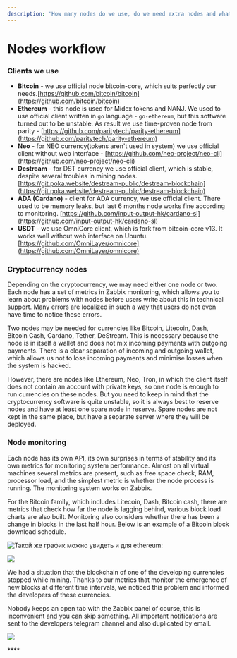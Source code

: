 ```yaml
---
description: 'How many nodes do we use, do we need extra nodes and what about monitoring'
---
```


# Nodes workflow

### **Clients we use**

* **Bitcoin** - we use official node bitcoin-core, which suits perfectly our needs.[https://github.com/bitcoin/bitcoin](https://github.com/bitcoin/bitcoin)
* **Ethereum** - this node is used for Midex tokens and NANJ. We used to use official client written in `go` language - `go-ethereum`, but this software turned out to be unstable. As result we use time-proven node from parity - [https://github.com/paritytech/parity-ethereum](https://github.com/paritytech/parity-ethereum)
* **Neo** - for NEO currency\(tokens aren't used in system\) we use official client without web interface - [https://github.com/neo-project/neo-cli](https://github.com/neo-project/neo-cli)
* **Destream** - for DST currency we use official client, which is stable, despite several troubles in mining nodes. [https://git.poka.website/destream-public/destream-blockchain](https://git.poka.website/destream-public/destream-blockchain)
* **ADA \(Cardano\)** - client for ADA currency, we use official client. There used to be memory leaks, but last 6 months node works fine according to monitoring. [https://github.com/input-output-hk/cardano-sl](https://github.com/input-output-hk/cardano-sl)
* **USDT** - we use OmniCore client, which is fork from bitcoin-core v13. It works well without web interface on Ubuntu. [https://github.com/OmniLayer/omnicore](https://github.com/OmniLayer/omnicore)

### Cryptocurrency nodes

Depending on the cryptocurrency, we may need either one node or two. Each node has a set of metrics in Zabbix monitoring, which allows you to learn about problems with nodes before users write about this in technical support. Many errors are localized in such a way that users do not even have time to notice these errors.

Two nodes may be needed for currencies like Bitcoin, Litecoin, Dash, Bitcoin Cash, Cardano, Tether, DeStream. This is necessary because the node is in itself a wallet and does not mix incoming payments with outgoing payments. There is a clear separation of incoming and outgoing wallet, which allows us not to lose incoming payments and minimise losses when the system is hacked.

However, there are nodes like Ethereum, Neo, Tron, in which the client itself does not contain an account with private keys, so one node is enough to run currencies on these nodes. But you need to keep in mind that the cryptocurrency software is quite unstable, so it is always best to reserve nodes and have at least one spare node in reserve. Spare nodes are not kept in the same place, but have a separate server where they will be deployed.

### **Node monitoring**

Each node has its own API, its own surprises in terms of stability and its own metrics for monitoring system performance. Almost on all virtual machines several metrics are present, such as free space check, RAM, processor load, and the simplest metric is whether the node process is running. The monitoring system works on Zabbix.

For the Bitcoin family, which includes Litecoin, Dash, Bitcoin cash, there are metrics that check how far the node is lagging behind, various block load charts are also built. Monitoring also considers whether there has been a change in blocks in the last half hour. Below is an example of a Bitcoin block download schedule.

![&#x422;&#x430;&#x43A;&#x43E;&#x439; &#x436;&#x435; &#x433;&#x440;&#x430;&#x444;&#x438;&#x43A; &#x43C;&#x43E;&#x436;&#x43D;&#x43E; &#x443;&#x432;&#x438;&#x434;&#x435;&#x442;&#x44C; &#x438; &#x434;&#x43B;&#x44F; ethereum:](https://lh6.googleusercontent.com/Y1ev7N_7Gk9I_4LU5GBApLg53hmAMvc50aBG0I6c7WjJlK7UMQCy4FJutyA9UrxRPS8DCmyIcpg2zhxZFH3oN7kU6iqKogQ0AV-UCxz-8IO7pF3y6f850XW6iAcYLwFHcuV4LCik)



![](https://lh6.googleusercontent.com/b9NC-S_d_ObpKcRO9POXZhmthYs5rY3JZwOMYD95wn2hS_4_piofeTgU4TTgE9Q9zS7QzNFQCTklE3MG0MrKQlwiF90rNOfnqzDMdCCwT24QsQHVFxkoXI8cmucFxrRQ5ReoTnhM)

We had a situation that the blockchain of one of the developing currencies stopped while mining. Thanks to our metrics that monitor the emergence of new blocks at different time intervals, we noticed this problem and informed the developers of these currencies.

Nobody keeps an open tab with the Zabbix panel of course, this is inconvenient and you can skip something. All important notifications are sent to the developers telegram channel and also duplicated by email.

![](https://lh5.googleusercontent.com/sgaTu_r08EgJvEt99YGgDtc14_NZXjLL0AdppvBKLIvnr8eNOYdNZlmvMU97YOwxDG1VALfpg98n1_RmDZpE7sU1Fr38d1tM0sJSd4fCmfLSpklozGQYXeA9JretmJEEiAeAf8ot)



\*\*\*\*

